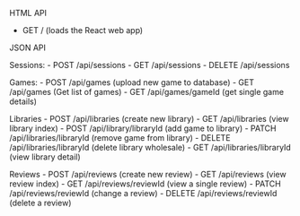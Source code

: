 HTML API
  - GET / (loads the React web app)

JSON API

  Sessions:
    - POST /api/sessions
    - GET /api/sessions
    - DELETE /api/sessions

  Games:
    - POST /api/games (upload new game to database)
    - GET /api/games  (Get list of games)
    - GET /api/games/gameId (get single game details)


  Libraries
    - POST /api/libraries (create new library)
    - GET /api/libraries  (view library index)
    - POST /api/library/libraryId (add game to library)
    - PATCH /api/libraries/libraryId  (remove game from library)
    - DELETE /api/libraries/libraryId  (delete library wholesale)
    - GET /api/libraries/libraryId  (view library detail)

  Reviews
    - POST  /api/reviews (create new review)
    - GET  /api/reviews (view review index)
    - GET  /api/reviews/reviewId (view a single review)
    - PATCH  /api/reviews/reviewId (change a review)
    - DELETE  /api/reviews/reviewId (delete a review)
